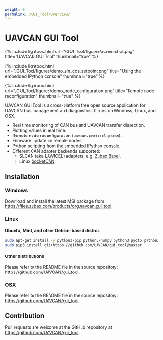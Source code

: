 ```yaml
---
weight: 0
permalink: /GUI_Tool/Overview/
---
```


# UAVCAN GUI Tool

{% include lightbox.html url="/GUI_Tool/figures/screenshot.png" title="UAVCAN GUI Tool" thumbnail="true" %}

{% include lightbox.html url="/GUI_Tool/figures/demo_sin_cos_setpoint.png" title="Using the embedded IPython console" thumbnail="true" %}

{% include lightbox.html url="/GUI_Tool/figures/demo_node_configuration.png" title="Remote node reconfiguration" thumbnail="true" %}

UAVCAN GUI Tool is a cross-platform free open source application for UAVCAN bus management and diagnostics.
It runs on Windows, Linux, and OSX.

* Real time monitoring of CAN bus and UAVCAN transfer dissection.
* Plotting values in real time.
* Remote node reconfiguration (`uavcan.protocol.param`).
* Firmware update on remote nodes.
* Python scripting from the embedded IPython console.
* Different CAN adapter backends supported:
  * SLCAN (aka LAWICEL) adapters, e.g. [Zubax Babel](https://docs.zubax.com/zubax_babel).
  * Linux [SocketCAN](https://en.wikipedia.org/wiki/SocketCAN).

## Installation

### Windows

Download and install the latest MSI package from <https://files.zubax.com/products/org.uavcan.gui_tool>.

### Linux

#### Ubuntu, Mint, and other Debian-based distros

```bash
sudo apt-get install -y python3-pip python3-numpy python3-pyqt5 python3-pyqt5.qtsvg git-core
sudo pip3 install git+https://github.com/UAVCAN/gui_tool@master
```

#### Other distributions

Please refer to the README file in the source repository: <https://github.com/UAVCAN/gui_tool>.

### OSX

Please refer to the README file in the source repository: <https://github.com/UAVCAN/gui_tool>.

## Contribution

Pull requests are welcome at the GitHub repository at <https://github.com/UAVCAN/gui_tool>.
